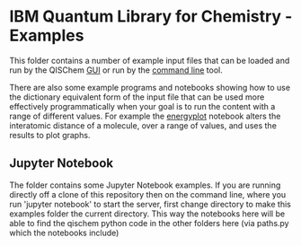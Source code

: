 # IBM Quantum Library for Chemistry - Examples

This folder contains a number of example input files that can be loaded and run by the QISChem [GUI](../README.md#gui) 
or run by the [command line](../README.md#command-line) tool.

There are also some example programs and notebooks showing how to use the dictionary equivalent form of
the input file that can be used more effectively programmatically when your goal is to run the content
with a range of different values. For example the [energyplot](energyplot.ipynb) notebook alters the
interatomic distance of a molecule, over a range of values, and uses the results to plot graphs.

## Jupyter Notebook

The folder contains some Jupyter Notebook examples. If you are running directly off a clone of this repository
then on the command line, where you run 'jupyter notebook' to start the server, first change directory
to make this examples folder the current directory. This way the notebooks here will be able to find the
qischem python code in the other folders here (via paths.py which the notebooks include) 
